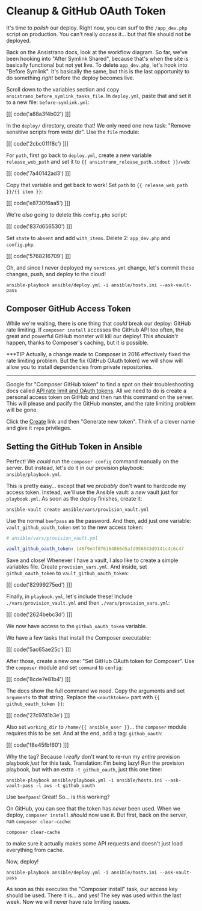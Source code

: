 # Cleanup & GitHub OAuth Token

It's time to *polish* our deploy. Right now, you can surf to the `/app_dev.php` script
on production. You can't really *access* it... but that file should not be deployed.

Back on the Ansistrano docs, look at the workflow diagram. So far, we've been hooking
into "After Symlink Shared", because that's when the site is basically functional
but not yet live. To delete `app_dev.php`, let's hook into "Before Symlink". It's
basically the same, but this is the last opportunity to do something *right* before
the deploy becomes live.

Scroll down to the variables section and copy `ansistrano_before_symlink_tasks_file`.
In `deploy.yml`, paste that and set it to a new file: `before-symlink.yml`:

[[[ code('a88a3f4b02') ]]]

In the `deploy/` directory, create that! We only need one new task:
"Remove sensitive scripts from web/ dir". Use the `file` module:

[[[ code('2cbc011f8c') ]]]

For `path`, first go back to `deploy.yml`, create a new variable `release_web_path`
and set it to `{{ ansistrano_release_path.stdout }}/web`:

[[[ code('7a40142ad3') ]]]

Copy that variable and get back to work! Set `path` to `{{ release_web_path }}/{{ item }}`:

[[[ code('e8730f6aa5') ]]]

We're *also* going to delete this `config.php` script:

[[[ code('837d656530') ]]]

Set `state` to `absent` and add `with_items`. Delete 2: `app_dev.php` and `config.php`:

[[[ code('5768216709') ]]]

Oh, and since I never deployed my `services.yml` change, let's commit these changes,
push, and deploy to the cloud!

```terminal-silent
ansible-playbook ansible/deploy.yml -i ansible/hosts.ini --ask-vault-pass
```

## Composer GitHub Access Token

While we're waiting, there is one thing that *could* break our deploy: GitHub
rate limiting. If `composer install` accesses the GitHub API too often, the great
and powerful GitHub monster will kill our deploy! This *shouldn't* happen, thanks
to Composer's caching, but it *is* possible.

***TIP
Actually, a change made to Composer in 2016 effectively fixed the rate limiting problem.
But the fix (GitHub OAuth token) we will show will allow you to install dependencies
from private repositories.
***

Google for "Composer GitHub token" to find a spot on their troubleshooting docs
called [API rate limit and OAuth tokens][api-rate-limit-and-oauth-tokens].
All we need to do is create a personal access token on GitHub and then run this
command on the server. This will please and pacify the GitHub monster, and the
rate limiting problem will be gone.

Click the [Create][github_tokens] link and then "Generate new token". Think of
a clever name and give it `repo` privileges.

## Setting the GitHub Token in Ansible

Perfect! We *could* run the `composer config` command manually on the server.
But instead, let's do it in our provision playbook: `ansible/playbook.yml`.

This is pretty easy... except that we *probably* don't want to hardcode my access
token. Instead, we'll use the Ansible vault: a *new* vault just for `playbook.yml`.
As soon as the deploy finishes, create it:

```terminal
ansible-vault create ansible/vars/provision_vault.yml
```

Use the normal `beefpass` as the password. And then, add just one variable:
`vault_github_oauth_token` set to the new access token:

```yaml
# ansible/vars/provision_vault.yml

vault_github_oauth_token: 146f9e4f876164866d5afd956843d9141c4c6c47
```

Save and close! Whenever I have a vault, I also like to create a simple variables
file. Create `provision_vars.yml`. And inside, set `github_oauth_token` to
`vault_github_oauth_token`:

[[[ code('82999275ed') ]]]

Finally, in `playbook.yml`, let's include these! Include `./vars/provision_vault.yml`
and then `./vars/provision_vars.yml`:

[[[ code('2624bebc3d') ]]]

We now have access to the `github_oauth_token` variable.

We have a few tasks that install the Composer executable:

[[[ code('5ac65ae25c') ]]]

After those, create a new one: "Set GitHub OAuth token for Composer". Use the `composer`
module and set `command` to `config`:

[[[ code('8cde7e81b4') ]]]

The docs show the full command we need. Copy the arguments and set `arguments`
to that string. Replace the `<oauthtoken>` part with `{{ github_oauth_token }}`:

[[[ code('27c97d1b3e') ]]]

Also set `working_dir` to `/home/{{ ansible_user }}`... the `composer` module requires
this to be set. And at the end, add a tag: `github_oauth`:

[[[ code('f8e45fbf60') ]]]

Why the tag? Because I *really* don't want to re-run my *entire* provision playbook
*just* for this task. Translation: I'm being lazy! Run the provision playbook, but
with an extra `-t github_oauth`, just this one time:

```terminal-silent
ansible-playbook ansible/playbook.yml -i ansible/hosts.ini --ask-vault-pass -l aws -t github_oauth
```

Use `beefpass`! Great! So... is this working?

On GitHub, you can see that the token has *never* been used. When we deploy,
`composer install` *should* now use it. But first, back on the server, run
`composer clear-cache`:

```terminal-silent
composer clear-cache
```

to make sure it actually makes some API requests and doesn't just load everything
from cache.

Now, deploy!

```terminal-silent
ansible-playbook ansible/deploy.yml -i ansible/hosts.ini --ask-vault-pass
```

As soon as this executes the "Composer install" task, our access key should be used.
There it is... and yes! The key was used within the last week. Now we will never have
rate limiting issues.


[api-rate-limit-and-oauth-tokens]: https://getcomposer.org/doc/articles/troubleshooting.md#api-rate-limit-and-oauth-tokens
[github_tokens]: https://github.com/settings/tokens
